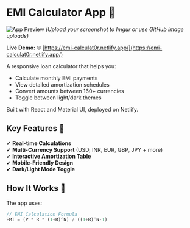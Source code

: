 # EMI Calculator App 🏦

![App Preview](https://i.ibb.co/S4NQ2tg2/Screenshot-2025-05-06-at-10-45-00-PM.png) *(Upload your screenshot to Imgur or use GitHub image uploads)*

**Live Demo:** 🌐 [https://emi-calculat0r.netlify.app/](https://emi-calculat0r.netlify.app/)

A responsive loan calculator that helps you:
- Calculate monthly EMI payments
- View detailed amortization schedules
- Convert amounts between 160+ currencies
- Toggle between light/dark themes

Built with React and Material UI, deployed on Netlify.

## Key Features 🚀
✔ **Real-time Calculations**  
✔ **Multi-Currency Support** (USD, INR, EUR, GBP, JPY + more)  
✔ **Interactive Amortization Table**  
✔ **Mobile-Friendly Design**  
✔ **Dark/Light Mode Toggle**  

## How It Works 🔧
The app uses:
```javascript
// EMI Calculation Formula
EMI = (P * R * (1+R)^N) / ((1+R)^N-1)
